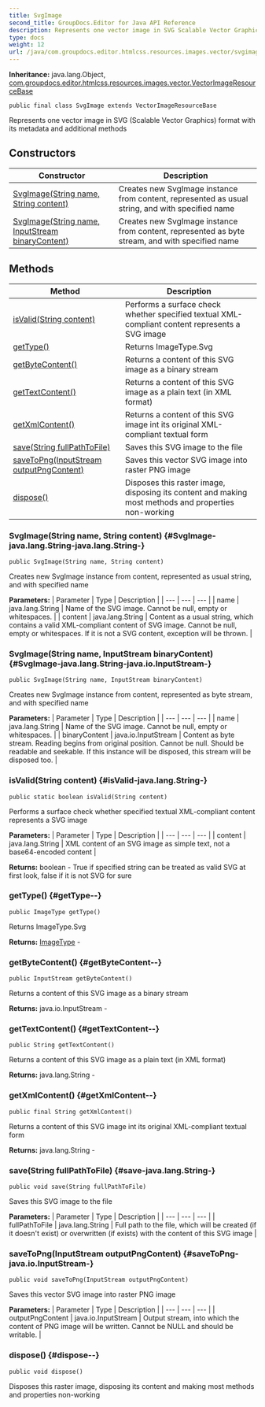 ```yaml
---
title: SvgImage
second_title: GroupDocs.Editor for Java API Reference
description: Represents one vector image in SVG Scalable Vector Graphics format with its metadata and additional methods
type: docs
weight: 12
url: /java/com.groupdocs.editor.htmlcss.resources.images.vector/svgimage/
---
```

**Inheritance:**
java.lang.Object, [com.groupdocs.editor.htmlcss.resources.images.vector.VectorImageResourceBase](../../com.groupdocs.editor.htmlcss.resources.images.vector/vectorimageresourcebase)
```
public final class SvgImage extends VectorImageResourceBase
```

Represents one vector image in SVG (Scalable Vector Graphics) format with its metadata and additional methods
## Constructors

| Constructor | Description |
| --- | --- |
| [SvgImage(String name, String content)](#SvgImage-java.lang.String-java.lang.String-) | Creates new SvgImage instance from content, represented as usual string, and with specified name |
| [SvgImage(String name, InputStream binaryContent)](#SvgImage-java.lang.String-java.io.InputStream-) | Creates new SvgImage instance from content, represented as byte stream, and with specified name |
## Methods

| Method | Description |
| --- | --- |
| [isValid(String content)](#isValid-java.lang.String-) | Performs a surface check whether specified textual XML-compliant content represents a SVG image |
| [getType()](#getType--) | Returns ImageType.Svg |
| [getByteContent()](#getByteContent--) | Returns a content of this SVG image as a binary stream |
| [getTextContent()](#getTextContent--) | Returns a content of this SVG image as a plain text (in XML format) |
| [getXmlContent()](#getXmlContent--) | Returns a content of this SVG image int its original XML-compliant textual form |
| [save(String fullPathToFile)](#save-java.lang.String-) | Saves this SVG image to the file |
| [saveToPng(InputStream outputPngContent)](#saveToPng-java.io.InputStream-) | Saves this vector SVG image into raster PNG image |
| [dispose()](#dispose--) | Disposes this raster image, disposing its content and making most methods and properties non-working |
### SvgImage(String name, String content) {#SvgImage-java.lang.String-java.lang.String-}
```
public SvgImage(String name, String content)
```


Creates new SvgImage instance from content, represented as usual string, and with specified name

**Parameters:**
| Parameter | Type | Description |
| --- | --- | --- |
| name | java.lang.String | Name of the SVG image. Cannot be null, empty or whitespaces. |
| content | java.lang.String | Content as a usual string, which contains a valid XML-compliant content of SVG image. Cannot be null, empty or whitespaces. If it is not a SVG content, exception will be thrown. |

### SvgImage(String name, InputStream binaryContent) {#SvgImage-java.lang.String-java.io.InputStream-}
```
public SvgImage(String name, InputStream binaryContent)
```


Creates new SvgImage instance from content, represented as byte stream, and with specified name

**Parameters:**
| Parameter | Type | Description |
| --- | --- | --- |
| name | java.lang.String | Name of the SVG image. Cannot be null, empty or whitespaces. |
| binaryContent | java.io.InputStream | Content as byte stream. Reading begins from original position. Cannot be null. Should be readable and seekable. If this instance will be disposed, this stream will be disposed too. |

### isValid(String content) {#isValid-java.lang.String-}
```
public static boolean isValid(String content)
```


Performs a surface check whether specified textual XML-compliant content represents a SVG image

**Parameters:**
| Parameter | Type | Description |
| --- | --- | --- |
| content | java.lang.String | XML content of an SVG image as simple text, not a base64-encoded content |

**Returns:**
boolean - True if specified string can be treated as valid SVG at first look, false if it is not SVG for sure
### getType() {#getType--}
```
public ImageType getType()
```


Returns ImageType.Svg

**Returns:**
[ImageType](../../com.groupdocs.editor.htmlcss.resources.images/imagetype) - 
### getByteContent() {#getByteContent--}
```
public InputStream getByteContent()
```


Returns a content of this SVG image as a binary stream

**Returns:**
java.io.InputStream - 
### getTextContent() {#getTextContent--}
```
public String getTextContent()
```


Returns a content of this SVG image as a plain text (in XML format)

**Returns:**
java.lang.String - 
### getXmlContent() {#getXmlContent--}
```
public final String getXmlContent()
```


Returns a content of this SVG image int its original XML-compliant textual form

**Returns:**
java.lang.String - 
### save(String fullPathToFile) {#save-java.lang.String-}
```
public void save(String fullPathToFile)
```


Saves this SVG image to the file

**Parameters:**
| Parameter | Type | Description |
| --- | --- | --- |
| fullPathToFile | java.lang.String | Full path to the file, which will be created (if it doesn't exist) or overwritten (if exists) with the content of this SVG image |

### saveToPng(InputStream outputPngContent) {#saveToPng-java.io.InputStream-}
```
public void saveToPng(InputStream outputPngContent)
```


Saves this vector SVG image into raster PNG image

**Parameters:**
| Parameter | Type | Description |
| --- | --- | --- |
| outputPngContent | java.io.InputStream | Output stream, into which the content of PNG image will be written. Cannot be NULL and should be writable. |

### dispose() {#dispose--}
```
public void dispose()
```


Disposes this raster image, disposing its content and making most methods and properties non-working

